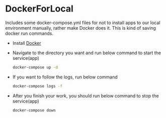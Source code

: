 # DockerForLocal

Includes some docker-compose.yml files for not to install apps to our local environment manually, rather make Docker does it. This is kind of saving docker run commands.

* Install [Docker](https://docs.docker.com/docker-for-mac/install/)
* Navigate to the directory you want and run below command to start the service(app)

    ```bash
    docker-compose up -d
    ```
* If you want to follow the logs, run below command

    ```bash
    docker-compose logs -f
    ```    
* After you finish your work, you should run below command to stop the service(app)

    ```bash
    docker-compose down
    ```